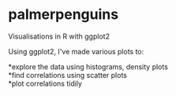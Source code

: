 # palmerpenguins
Visualisations in R with ggplot2


Using ggplot2, I've made various plots to:

*explore the data using histograms, density plots  
*find correlations using scatter plots  
*plot correlations tidily  
